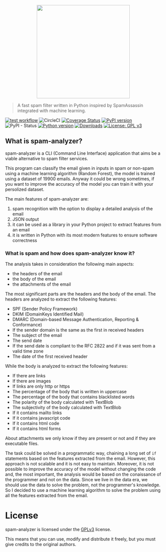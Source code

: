 <p style="display:flex;align-items:center;justify-content:center">
    <img src="http://matteospanio.me/assets/images/spam-detector-logo_transparent.png" width="300px" />
</p>

> A fast spam filter written in Python inspired by SpamAssassin integrated with machine learning.

[![test workflow](https://github.com/matteospanio/spam-analyzer/actions/workflows/test.yml/badge.svg)](https://github.com/matteospanio/spam-analyzer/actions/workflows/test.yml/badge.svg)
![CircleCI](https://img.shields.io/circleci/build/github/matteospanio/spam-analyzer?label=circleci-build&logo=CIRCLECI)
[![Coverage Status](https://coveralls.io/repos/github/matteospanio/spam-analyzer/badge.svg?branch=master)](https://coveralls.io/github/matteospanio/spam-analyzer?branch=master)
[![PyPI version](https://badge.fury.io/py/spam-analyzer.svg)](https://badge.fury.io/py/spam-analyzer)
![PyPI - Status](https://img.shields.io/pypi/status/spam-analyzer)
[![Python version](https://img.shields.io/badge/python-3.10%20%7C%203.11-blue)](https://img.shields.io/badge/python-3.10%20%7C%203.7%20%7C%203.11-blue)
[![Downloads](https://pepy.tech/badge/spam-analyzer)](https://pepy.tech/project/spam-analyzer)
[![License: GPL v3](https://img.shields.io/badge/License-GPLv3-blue.svg)](https://www.gnu.org/licenses/gpl-3.0)

## What is spam-analyzer?

spam-analyzer is a CLI (Command Line Interface) application that aims be a viable alternative to spam filter services.

This program can classify the email given in inputs in spam or non-spam using a machine learning algorithm (Random Forest), the model is trained using a dataset of 19900 emails. Anyway it could be wrong sometimes, if you want to improve the accuracy of the model you can train it with your persolized dataset.

The main features of spam-analyzer are:

1. spam recognition with the option to display a detailed analysis of the email
2. JSON output
3. it can be used as a library in your Python project to extract features from an email
4. it is written in Python with its most modern features to ensure software correctness

### What is spam and how does spam-analyzer know it?

The analysis takes in consideration the following main aspects:

- the headers of the email
- the body of the email
- the attachments of the email

The most significant parts are the headers and the body of the email. The headers are analyzed to extract the following features:

- SPF (Sender Policy Framework)
- DKIM (DomainKeys Identified Mail)
- DMARC (Domain-based Message Authentication, Reporting & Conformance)
- If the sender domain is the same as the first in received headers
- The subject of the email
- The send date
- If the send date is compliant to the RFC 2822 and if it was sent from a valid time zone
- The date of the first received header

While the body is analyzed to extract the following features:

- If there are links
- If there are images
- If links are only http or https
- The percentage of the body that is written in uppercase
- The percentage of the body that contains blacklisted words
- The polarity of the body calculated with TextBlob
- The subjectivity of the body calculated with TextBlob
- If it contains mailto links
- If it contains javascript code
- If it contains html code
- If it contains html forms

About attachments we only know if they are present or not and if they are executable files.

The task could be solved in a programmatic way, chaining a long set of `if` statements based on the features extracted from the email. However, this approach is not scalable and it is not easy to maintain. Moreover, it is not possible to improve the accuracy of the model without changing the code and, the most important, the analysis would be based on the conaissance of the programmer and not on the data. Since we live in the data era, we should use the data to solve the problem, not the programmer's knowledge. So I decided to use a machine learning algorithm to solve the problem using all the features extracted from the email.

# License

spam-analyzer is licensed under the [GPLv3](https://www.gnu.org/licenses/gpl-3.0.en.html#license-text) license.

This means that you can use, modify and distribute it freely, but you must give credits to the original authors.